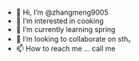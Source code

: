 - 👋 Hi, I’m @zhangmeng9005
- 👀 I’m interested in cooking 
- 🌱 I’m currently learning spring
- 💞️ I’m looking to collaborate on sth。
- 📫 How to reach me ...   call me

